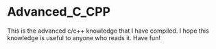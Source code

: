 # Advanced_C_CPP

This is the advanced c/c++ knowledge that I have compiled. I hope this knowledge is useful to anyone who reads it. Have fun!
